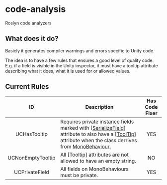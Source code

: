 # code-analysis

Roslyn code analyzers

## What does it do?

Basicly it generates compiler warnings and errors specific to Unity code.

The idea is to have a few rules that ensures a good level of quality code. E.g. if a field is visible in the Unity inspector, it must have a tooltip attribute describing what it does, what it is used for or allowed values.

## Current Rules

| ID | Description | Has Code Fixer |
| :---: | --- | :---: |
| UCHasTooltip | Requires private instance fields marked with [[SerializeField](http://docs.unity3d.com/ScriptReference/SerializeField.html)] attribute to also have a [[ToolTip](http://docs.unity3d.com/ScriptReference/TooltipAttribute.html)] attribute when the class derrives from [MonoBehaviour](http://docs.unity3d.com/ScriptReference/MonoBehaviour.html). | YES |
| UCNonEmptyTooltip | All [Tooltip] attributes are not allowed to have an empty string. | NO |
| UCPrivateField | All fields on MonoBehaviours must be private. | YES |
